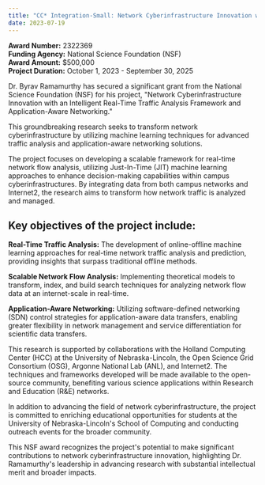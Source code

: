 ```yaml
---
title: "CC* Integration-Small: Network Cyberinfrastructure Innovation with an Intelligent Real-Time Traffic Analysis Framework and Application-Aware Networking"
date: 2023-07-19
---
```


**Award Number:** 2322369  
**Funding Agency:** National Science Foundation (NSF)  
**Award Amount:** $500,000  
**Project Duration:** October 1, 2023 - September 30, 2025
<!--more-->
Dr. Byrav Ramamurthy has secured a significant grant from the National Science Foundation (NSF) for his project, "Network Cyberinfrastructure Innovation with an Intelligent Real-Time Traffic Analysis Framework and Application-Aware Networking." 

This groundbreaking research seeks to transform network cyberinfrastructure by utilizing machine learning techniques for advanced traffic analysis and application-aware networking solutions.

The project focuses on developing a scalable framework for real-time network flow analysis, utilizing Just-In-Time (JIT) machine learning approaches to enhance decision-making capabilities within campus cyberinfrastructures. By integrating data from both campus networks and Internet2, the research aims to transform how network traffic is analyzed and managed.

## **Key objectives of the project include:**

**Real-Time Traffic Analysis:** The development of online-offline machine learning approaches for real-time network traffic analysis and prediction, providing insights that surpass traditional offline methods.

**Scalable Network Flow Analysis:** Implementing theoretical models to transform, index, and build search techniques for analyzing network flow data at an internet-scale in real-time.

**Application-Aware Networking:** Utilizing software-defined networking (SDN) control strategies for application-aware data transfers, enabling greater flexibility in network management and service differentiation for scientific data transfers.

This research is supported by collaborations with the Holland Computing Center (HCC) at the University of Nebraska-Lincoln, the Open Science Grid Consortium (OSG), Argonne National Lab (ANL), and Internet2. The techniques and frameworks developed will be made available to the open-source community, benefiting various science applications within Research and Education (R&E) networks.

In addition to advancing the field of network cyberinfrastructure, the project is committed to enriching educational opportunities for students at the University of Nebraska-Lincoln's School of Computing and conducting outreach events for the broader community.

This NSF award recognizes the project's potential to make significant contributions to network cyberinfrastructure innovation, highlighting Dr. Ramamurthy's leadership in advancing research with substantial intellectual merit and broader impacts.

